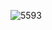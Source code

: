 ![5593](https://user-images.githubusercontent.com/85686789/121789704-b41f6000-cbe0-11eb-9fda-cda261f21e71.jpg)
